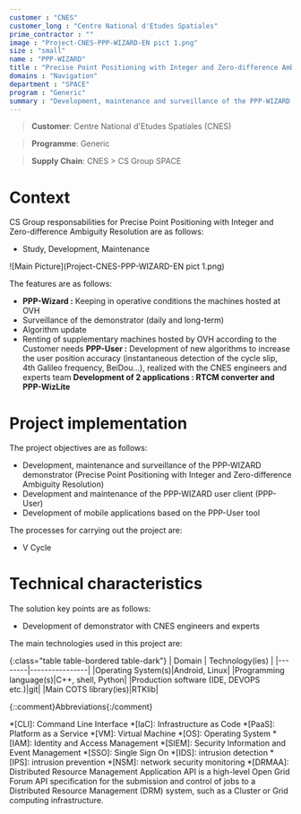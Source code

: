 ```yaml
---
customer : "CNES"
customer_long : "Centre National d'Etudes Spatiales"
prime_contractor : ""
image : "Project-CNES-PPP-WIZARD-EN pict 1.png"
size : "small"
name : "PPP-WIZARD"
title : "Precise Point Positioning with Integer and Zero-difference Ambiguity Resolution"
domains : "Navigation"
department : "SPACE"
program : "Generic"
summary : "Development, maintenance and surveillance of the PPP-WIZARD demonstrator (Precise Point Positioning with Integer and Zero-difference Ambiguity Resolution). Development and maintenance of the PPP-WIZARD user client (PPP-User). Development of mobile applications based on the PPP-User tool"
---
```


> __Customer__\: Centre National d'Etudes Spatiales (CNES)

> __Programme__\: Generic

> __Supply Chain__\: CNES >  CS Group SPACE


# Context


CS Group responsabilities for Precise Point Positioning with Integer and Zero-difference Ambiguity Resolution are as follows:
* Study, Development, Maintenance

![Main Picture](Project-CNES-PPP-WIZARD-EN pict 1.png)

The features are as follows:
* **PPP-Wizard :** Keeping in operative conditions the machines hosted at OVH
* Surveillance of the demonstrator (daily and long-term)
* Algorithm update
* Renting of supplementary machines hosted by OVH according to the Customer needs
	**PPP-User :** Development of new algorithms to increase the user position accuracy (instantaneous detection of the cycle slip, 4th Galileo frequency, BeiDou…), realized with the CNES engineers and experts team
	**Development of 2 applications : RTCM converter and PPP-WizLite**

# Project implementation

The project objectives are as follows:
* Development, maintenance and surveillance of the PPP-WIZARD demonstrator (Precise Point Positioning with Integer and Zero-difference Ambiguity Resolution)
* Development and maintenance of the PPP-WIZARD user client (PPP-User)
* Development of mobile applications based on the PPP-User tool

The processes for carrying out the project are:
* V Cycle

# Technical characteristics

The solution key points are as follows:
* Development of demonstrator with CNES engineers and experts



The main technologies used in this project are:

{:class="table table-bordered table-dark"}
| Domain | Technology(ies) |
|--------|----------------|
|Operating System(s)|Android, Linux|
|Programming language(s)|C++, shell, Python|
|Production software (IDE, DEVOPS etc.)|git|
|Main COTS library(ies)|RTKlib|



{::comment}Abbreviations{:/comment}

*[CLI]: Command Line Interface
*[IaC]: Infrastructure as Code
*[PaaS]: Platform as a Service
*[VM]: Virtual Machine
*[OS]: Operating System
*[IAM]: Identity and Access Management
*[SIEM]: Security Information and Event Management
*[SSO]: Single Sign On
*[IDS]: intrusion detection
*[IPS]: intrusion prevention
*[NSM]: network security monitoring
*[DRMAA]: Distributed Resource Management Application API is a high-level Open Grid Forum API specification for the submission and control of jobs to a Distributed Resource Management (DRM) system, such as a Cluster or Grid computing infrastructure.

